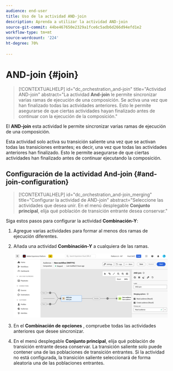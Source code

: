 ```yaml
---
audience: end-user
title: Uso de la actividad AND-join
description: Aprenda a utilizar la actividad AND-join
source-git-commit: 44be467650e2329a1fce6c5adb6d266d94efd1e2
workflow-type: tm+mt
source-wordcount: '224'
ht-degree: 70%

---
```


# AND-join {#join}

>[!CONTEXTUALHELP]
>id="dc_orchestration_and-join"
>title="Actividad AND-join"
>abstract="La actividad **And-join** le permite sincronizar varias ramas de ejecución de una composición. Se activa una vez que han finalizado todas las actividades anteriores. Esto le permite asegurarse de que ciertas actividades hayan finalizado antes de continuar con la ejecución de la composición."

El **AND-join** esta actividad le permite sincronizar varias ramas de ejecución de una composición.

Esta actividad solo activa su transición saliente una vez que se activan todas las transiciones entrantes; es decir, una vez que todas las actividades anteriores han finalizado. Esto le permite asegurarse de que ciertas actividades han finalizado antes de continuar ejecutando la composición.

## Configuración de la actividad And-join {#and-join-configuration}

>[!CONTEXTUALHELP]
>id="dc_orchestration_and-join_merging"
>title="Configurar la actividad de AND-join"
>abstract="Seleccione las actividades que desea unir. En el menú desplegable **Conjunto principal**, elija qué población de transición entrante desea conservar."

Siga estos pasos para configurar la actividad **Combinación-Y**:

1. Agregue varias actividades para formar al menos dos ramas de ejecución diferentes.
1. Añada una actividad **Combinación-Y** a cualquiera de las ramas.

   ![](../assets/and-join.png)

1. En el **Combinación de opciones** , compruebe todas las actividades anteriores que desee sincronizar.
1. En el menú desplegable **Conjunto principal**, elija qué población de transición entrante desea conservar. La transición saliente solo puede contener una de las poblaciones de transición entrantes. Si la actividad no está configurada, la transición saliente seleccionará de forma aleatoria una de las poblaciones entrantes.
